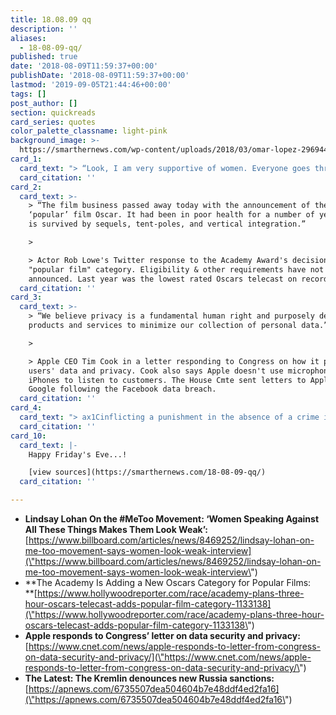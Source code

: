 ```yaml
---
title: 18.08.09 qq
description: ''
aliases:
  - 18-08-09-qq/
published: true
date: '2018-08-09T11:59:37+00:00'
publishDate: '2018-08-09T11:59:37+00:00'
lastmod: '2019-09-05T21:44:46+00:00'
tags: []
post_author: []
section: quickreads
card_series: quotes
color_palette_classname: light-pink
background_image: >-
  https://smarthernews.com/wp-content/uploads/2018/03/omar-lopez-296944-unsplash-360x360.jpg
card_1:
  card_text: "> “Look, I am very supportive of women. Everyone goes through their own experiences in their own ways….A Iax19m going to really hate myself for saying this, but I think by women speaking against all these things, it makes them look weak when they are very strong women.”n> n> Lindsay Lohan on the #MeToo movement to The Times (UK)"
  card_citation: ''
card_2:
  card_text: >-
    > “The film business passed away today with the announcement of the
    ‘popular’ film Oscar. It had been in poor health for a number of years. It
    is survived by sequels, tent-poles, and vertical integration.”

    > 

    > Actor Rob Lowe's Twitter response to the Academy Award's decision to add a
    "popular film" category. Eligibility & other requirements have not been
    announced. Last year was the lowest rated Oscars telecast on record.
  card_citation: ''
card_3:
  card_text: >-
    > “We believe privacy is a fundamental human right and purposely design our
    products and services to minimize our collection of personal data.”

    > 

    > Apple CEO Tim Cook in a letter responding to Congress on how it protects
    users' data and privacy. Cook also says Apple doesn't use microphones on
    iPhones to listen to customers. The House Cmte sent letters to Apple &
    Google following the Facebook data breach.
  card_citation: ''
card_4:
  card_text: "> ax1Cinflicting a punishment in the absence of a crime in the tradition of lynch law.”n> n> Senior Russian lawmaker on newly announced U.S. sanctions on Russia over the March nerve agent poisoning in UK. On Wednesday, a U.S. State Dep't spokeswoman said "the Government of the Russian Federation has used chemical or biological weapons in violation of international law or has used lethal chemical or biological weapons against its own nationals.""
  card_citation: ''
card_10:
  card_text: |-
    Happy Friday's Eve...!

    [view sources](https://smarthernews.com/18-08-09-qq/)
  card_citation: ''

---
```

*   **Lindsay Lohan On the #MeToo Movement: ‘Women Speaking Against All These Things Makes Them Look Weak’:** [https://www.billboard.com/articles/news/8469252/lindsay-lohan-on-me-too-movement-says-women-look-weak-interview](\"https://www.billboard.com/articles/news/8469252/lindsay-lohan-on-me-too-movement-says-women-look-weak-interview\")
*   **The Academy Is Adding a New Oscars Category for Popular Films:  
    **[https://www.hollywoodreporter.com/race/academy-plans-three-hour-oscars-telecast-adds-popular-film-category-1133138](\"https://www.hollywoodreporter.com/race/academy-plans-three-hour-oscars-telecast-adds-popular-film-category-1133138\")
*   **Apple responds to Congress’ letter on data security and privacy:**  
    [https://www.cnet.com/news/apple-responds-to-letter-from-congress-on-data-security-and-privacy/](\"https://www.cnet.com/news/apple-responds-to-letter-from-congress-on-data-security-and-privacy/\")
*   **The Latest: The Kremlin denounces new Russia sanctions:** [https://apnews.com/6735507dea504604b7e48ddf4ed2fa16](\"https://apnews.com/6735507dea504604b7e48ddf4ed2fa16\")
